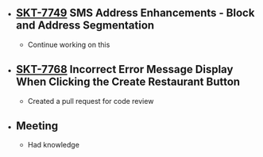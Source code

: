 - ## [SKT-7749](https://wondersco.atlassian.net/browse/SKT-7749) SMS Address Enhancements - Block and Address Segmentation
	- Continue working on this
- ## [SKT-7768](https://wondersco.atlassian.net/browse/SKT-7768) Incorrect Error Message Display When Clicking the Create Restaurant Button
	- Created a pull request for code review
- ## Meeting
	- Had knowledge